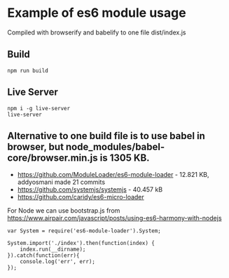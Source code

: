 # Example of es6 module usage

Compiled with browserify and babelify to one file dist/index.js

## Build

    npm run build

## Live Server

    npm i -g live-server
    live-server


## Alternative to one build file is to use babel in browser, but node_modules/babel-core/browser.min.js is 1305 KB.
- https://github.com/ModuleLoader/es6-module-loader - 12.821 KB, addyosmani made 21 commits
- https://github.com/systemjs/systemjs - 40.457 kB
- https://github.com/caridy/es6-micro-loader

For Node we can use bootstrap.js from https://www.airpair.com/javascript/posts/using-es6-harmony-with-nodejs

	var System = require('es6-module-loader').System;

	System.import('./index').then(function(index) {
	    index.run(__dirname);
	}).catch(function(err){
	    console.log('err', err);
	});